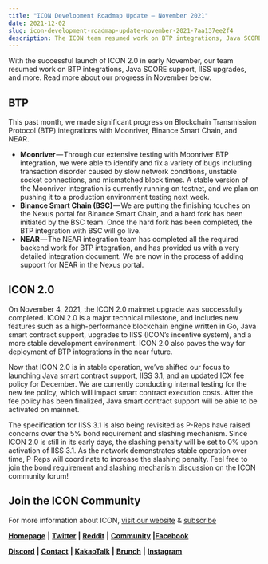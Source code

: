 ```yaml
---
title: "ICON Development Roadmap Update — November 2021"
date: 2021-12-02
slug: icon-development-roadmap-update-november-2021-7aa137ee2f4
description: The ICON team resumed work on BTP integrations, Java SCORE support and IISS upgrades
---
```


With the successful launch of ICON 2.0 in early November, our team resumed work on BTP integrations, Java SCORE support, IISS upgrades, and more. Read more about our progress in November below.

## BTP

This past month, we made significant progress on Blockchain Transmission Protocol (BTP) integrations with Moonriver, Binance Smart Chain, and NEAR.

* **Moonriver** — Through our extensive testing with Moonriver BTP integration, we were able to identify and fix a variety of bugs including transaction disorder caused by slow network conditions, unstable socket connections, and mismatched block times. A stable version of the Moonriver integration is currently running on testnet, and we plan on pushing it to a production environment testing next week.
* **Binance Smart Chain (BSC)** — We are putting the finishing touches on the Nexus portal for Binance Smart Chain, and a hard fork has been initiated by the BSC team. Once the hard fork has been completed, the BTP integration with BSC will go live.
* **NEAR** — The NEAR integration team has completed all the required backend work for BTP integration, and has provided us with a very detailed integration document. We are now in the process of adding support for NEAR in the Nexus portal.

## ICON 2.0

On November 4, 2021, the ICON 2.0 mainnet upgrade was successfully completed. ICON 2.0 is a major technical milestone, and includes new features such as a high-performance blockchain engine written in Go, Java smart contract support, upgrades to IISS (ICON’s incentive system), and a more stable development environment. ICON 2.0 also paves the way for deployment of BTP integrations in the near future.

Now that ICON 2.0 is in stable operation, we’ve shifted our focus to launching Java smart contract support, IISS 3.1, and an updated ICX fee policy for December. We are currently conducting internal testing for the new fee policy, which will impact smart contract execution costs. After the fee policy has been finalized, Java smart contract support will be able to be activated on mainnet.

The specification for IISS 3.1 is also being revisited as P-Reps have raised concerns over the 5% bond requirement and slashing mechanism. Since ICON 2.0 is still in its early days, the slashing penalty will be set to 0% upon activation of IISS 3.1. As the network demonstrates stable operation over time, P-Reps will coordinate to increase the slashing penalty. Feel free to join the [bond requirement and slashing mechanism discussion](https://forum.icon.community/t/iiss-3-p-reps-penalty-mechanisms-and-bond-management/2330) on the ICON community forum!

## Join the ICON Community

For more information about ICON, [visit our website](https://icon.foundation/) & [subscribe](https://mailchi.mp/icon.foundation/icon-20)

[**Homepage**](https://icon.foundation/) **|** [**Twitter**](https://twitter.com/helloiconworld) **|** [**Reddit**](https://www.reddit.com/r/helloicon/) **|** [**Community**](https://forum.icon.community/) **|**[**Facebook**](https://www.facebook.com/helloicon/)

[**Discord**](https://discord.gg/x6DxjxfP24) **|** [**Contact**](mailto:hello@icon.foundation) **|** [**KakaoTalk**](https://open.kakao.com/o/gMAFhdS) **|** [**Brunch**](https://brunch.co.kr/@helloiconworld) **|** [**Instagram**](https://www.instagram.com/helloiconworld/)

